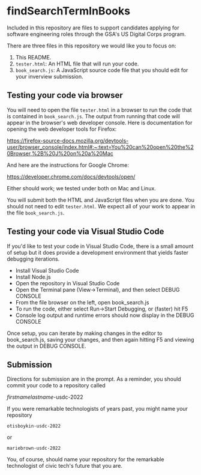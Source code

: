 # findSearchTermInBooks

Included in this repository are files to support candidates applying for software engineering roles through the GSA's US Digital Corps program. 

There are three files in this repository we would like you to focus on:

1. This README.
1. `tester.html`: An HTML file that will run your code.
1. `book_search.js`: A JavaScript source code file that you should edit for your inverview submission.

## Testing your code via browser

You will need to open the file `tester.html` in a browser to run the code that is contained in `book_search.js`. The output from running that code will appear in the browser's web developer console. Here is documentation for opening the web developer tools for Firefox:

https://firefox-source-docs.mozilla.org/devtools-user/browser_console/index.html#:~:text=You%20can%20open%20the%20Browser,%2B%20J%20on%20a%20Mac

And here are the instructions for Google Chrome:

https://developer.chrome.com/docs/devtools/open/

Either should work; we tested under both on Mac and Linux.

You will submit both the HTML and JavaScript files when you are done. You should not need to edit `tester.html`. We expect all of your work to appear in the file `book_search.js`. 

## Testing your code via Visual Studio Code

If you'd like to test your code in Visual Studio Code, there is a small amount of setup but it does provide a development environment that yields faster debugging iterations.

- Install Visual Studio Code
- Install Node.js
- Open the repository in Visual Studio Code
- Open the Terminal pane (View->Terminal), and then select DEBUG CONSOLE 
- From the file browser on the left, open book_search.js
- To run the code, either select Run->Start Debugging, or (faster) hit F5 
- Console log output and runtime errors should now display in the DEBUG CONSOLE

Once setup, you can iterate by making changes in the editor to book_search.js, saving your changes, and then again hitting F5 and viewing the output in DEBUG CONSOLE.

## Submission

Directions for submission are in the prompt. As a reminder, you should commit your code to a repository called

*firstnamelastname*-usdc-2022

If you were remarkable technologists of years past, you might name your repository

`otisboykin-usdc-2022`

or 

`mariebrown-usdc-2022`

You, of course, should name your repository for the remarkable technologist of civic tech's future that you are.
